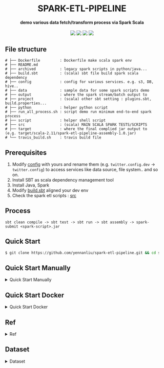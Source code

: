 <h1 align="center">SPARK-ETL-PIPELINE</h1>
<h4 align="center">demo various data fetch/transform process via Spark Scala </h4>

<p align="center">
<!--- travis -->
<a href="https://travis-ci.com/yennanliu/spark-etl-pipeline"><img src="https://travis-ci.com/yennanliu/spark-etl-pipeline.svg?branch=master"></a>
<!--- PR -->
<a href="https://github.com/yennanliu/spark-etl-pipeline/pulls"><img src="https://img.shields.io/badge/PRs-welcome-6574cd.svg"></a>
<!--- notebooks mybinder -->
<a href="https://mybinder.org/v2/gh/yennanliu/spark-etl-pipeline/master"><img src="https://mybinder.org/badge_logo.svg"></a>
<!--- hit count -->
<a href="http://hits.dwyl.io/yennanliu/spark-etl-pipeline"><img src="http://hits.dwyl.io/yennanliu/spark-etl-pipeline.svg"></a>
</p>

## File structure

```
# ├── Dockerfile         : Dockerfile make scala spark env 
# ├── README.md
# ├── archived           : legacy spark scripts in python/java...
# ├── build.sbt          : (scala) sbt file build spark scala dependency 
# ├── config             : config for various services. e.g. s3, DB, hive..
# ├── data               : sample data for some spark scripts demo
# ├── output             : where the spark stream/batch output to  
# ├── project            : (scala) other sbt setting : plugins.sbt, build.properties...
# ├── python             : helper python script 
# ├── run_all_process.sh : script demo run minimum end-to-end spark process
# ├── script             : helper shell script
# ├── src                : (scala) MAIN SCALA SPARK TESTS/SCRIPTS 
# ├── target             : where the final complied jar output to  (e.g. target/scala-2.11/spark-etl-pipeline-assembly-1.0.jar)
# └── travis_build.sh    : travis build file
```

## Prerequisites 

1. Modify [config](https://github.com/yennanliu/spark-etl-pipeline/tree/master/config) with yours and rename them (e.g. `twitter.config.dev` -> `twitter.config`) to access services like data source, file system.. and so on. 
2. Install SBT as scala dependency management tool 
3. Install Java, Spark 
4. Modify [build.sbt](https://github.com/yennanliu/spark-etl-pipeline/blob/master/build.sbt) aligned your dev env
5. Check the spark etl scripts : [src](https://github.com/yennanliu/spark-etl-pipeline/tree/master/src/main/scala) 


## Process 

```
sbt clean compile -> sbt test -> sbt run -> sbt assembly -> spark-submit <spark-script>.jar
```

## Quick Start

```bash
$ git clone https://github.com/yennanliu/spark-etl-pipeline.git && cd spark-etl-pipeline && bash run_all_process.sh
```

## Quick Start Manually

<details>
<summary>Quick Start Manually</summary>

```bash
# STEP 0) 
$ cd ~ && git clone https://github.com/yennanliu/spark-etl-pipeline.git && cd spark-etl-pipeline

# STEP 1) download the used dependencies.
$ sbt clean compile

# STEP 2) print twitter via spark stream  via sbt run`
$ sbt run

# # STEP 3) create jars from spark scala scriots 
$ sbt assembly
$ spark-submit spark-etl-pipeline/target/scala-2.11/spark-etl-pipeline-assembly-1.0.jar

```
</details> 

## Quick Start Docker

<details>
<summary>Quick Start Docker</summary>

```bash 
# STEP 0) 
$ git clone https://github.com/yennanliu/spark-etl-pipeline.git

# STEP 1) 
$ cd spark-etl-pipeline

# STEP 2) docker build 
$ docker build . -t spark_env

# STEP 3) ONE COMMAND : run the docker env and sbt compile and sbt run and assembly once 
$ docker run  --mount \
type=bind,\
source="$(pwd)"/.,\
target=/spark-etl-pipeline \
-i -t spark_env \
/bin/bash  -c "cd ../spark-etl-pipeline && sbt clean compile && && sbt assembly && spark-submit spark-etl-pipeline/target/scala-2.11/spark-etl-pipeline-assembly-1.0.jar"

# STEP 3') : STEP BY STEP : access docker -> sbt clean compile -> sbt run -> sbt assembly -> spark-submit 
# docker run 
$ docker run  --mount \
type=bind,\
source="$(pwd)"/.,\
target=/spark-etl-pipeline \
-i -t spark_env \
/bin/bash 
# inside docker bash 
root@942744030b57:~ cd ../spark-etl-pipeline && sbt clean compile && sbt run 

root@942744030b57:~ cd ../spark-etl-pipeline && spark-submit spark-etl-pipeline/target/scala-2.11/spark-etl-pipeline-assembly-1.0.jar

```
</details>

## Ref 

<details>
<summary>Ref</summary>

- Stream via python socket 
	- https://pythonprogramming.net/buffering-streaming-data-sockets-tutorial-python-3/
- Install spark + yarn + hadoop via docker 
	- https://medium.com/@thiagolcmelo/submitting-a-python-job-to-apache-spark-on-docker-b2bd19593a06
	- https://www.svds.com/develop-spark-apps-on-yarn-using-docker/
</details>

## Dataset 

<details>
<summary>Dataset</summary>

- Twitch API (`stream`)
	- https://dev.twitch.tv/docs/v5/reference/streams/
- Dota2 API (`stream`)
	- https://docs.opendota.com/#section/Authentication
- NYC TLC Trip Record dataset (taxi) (`large dataset`)
	- https://www1.nyc.gov/site/tlc/about/tlc-trip-record-data.page
- Amazon Customer Reviews Dataset  (`large dataset`)
	- https://registry.opendata.aws/amazon-reviews/
- Github repo dataset (`large dataset`)
	- https://www.kaggle.com/github/github-repos
- Hacker news dataset (`large dataset`)
 	- https://www.kaggle.com/hacker-news/hacker-news
- Stackoverflow dataset (`large dataset`)
	- https://www.kaggle.com/stackoverflow/stackoverflow
- Yelp dataset (`large dataset`)
	- https://www.kaggle.com/yelp-dataset/yelp-dataset
- Relational dataset (RDBMS online free dataset)
	- https://relational.fit.cvut.cz/search
- Awesome public streaming date
	- https://github.com/ColinEberhardt/awesome-public-streaming-datasets
- NYC SUBWAY REALTIME API
	- http://datamine.mta.info/
	- https://erikbern.com/2016/04/04/nyc-subway-math.html
	- https://github.com/erikbern/mta
</details> 